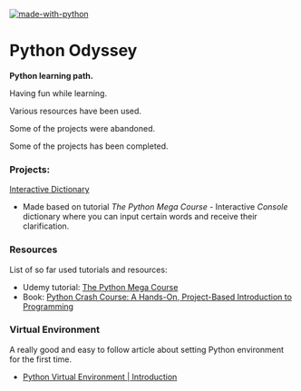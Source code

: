 [![made-with-python](https://img.shields.io/badge/Made%20with-Python-1f425f.svg)](https://www.python.org/)

# Python Odyssey

**Python learning path.**

Having fun while learning.

Various resources have been used.

Some of the projects were abandoned.

Some of the projects has been completed.


### Projects:
[Interactive Dictionary](https://github.com/matijasain/PythonOdyssey/tree/master/InteractiveDictionary)
* Made based on tutorial *The Python Mega Course* - Interactive *Console* dictionary where you can input certain words and receive their clarification.



### Resources

List of so far used tutorials and resources:
* Udemy tutorial: [The Python Mega Course](https://www.udemy.com/the-python-mega-course/)
* Book: [Python Crash Course: A Hands-On, Project-Based Introduction to Programming](https://www.amazon.com/Python-Crash-Course-Hands-Project-Based/dp/1593276036)


### Virtual Environment

A really good and easy to follow article about setting Python environment for the first time. 
* [Python Virtual Environment | Introduction](https://www.geeksforgeeks.org/python-virtual-environment/)
